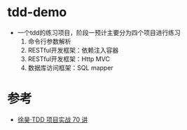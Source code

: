 # tdd-demo
- 一个tdd的练习项目，阶段一预计主要分为四个项目进行练习
  1. 命令行参数解析
  2. RESTful开发框架：依赖注入容器
  3. RESTful开发框架：Http MVC
  4. 数据库访问框架：SQL mapper



# 参考 
- [徐昊·TDD 项目实战 70 讲](https://time.geekbang.org/column/intro/100109401?tab=catalog)
